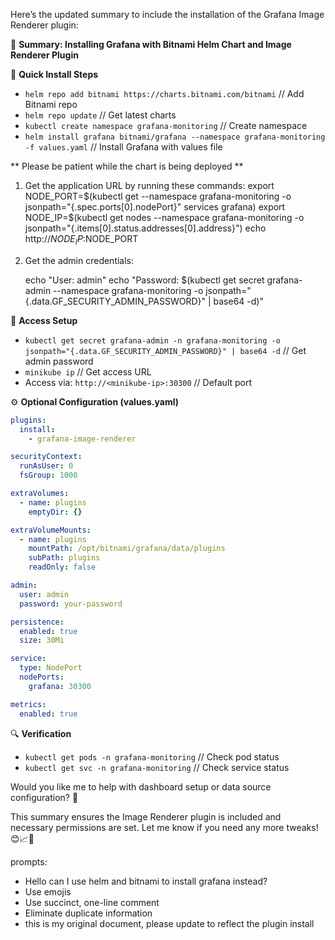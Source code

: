 Here’s the updated summary to include the installation of the Grafana Image Renderer plugin:

🎯 **Summary: Installing Grafana with Bitnami Helm Chart and Image Renderer Plugin**

🚀 **Quick Install Steps**
- `helm repo add bitnami https://charts.bitnami.com/bitnami` // Add Bitnami repo
- `helm repo update` // Get latest charts
- `kubectl create namespace grafana-monitoring` // Create namespace
- `helm install grafana bitnami/grafana --namespace grafana-monitoring -f values.yaml` // Install Grafana with values file

** Please be patient while the chart is being deployed **

1. Get the application URL by running these commands:
    export NODE_PORT=$(kubectl get --namespace grafana-monitoring -o jsonpath="{.spec.ports[0].nodePort}" services grafana)
    export NODE_IP=$(kubectl get nodes --namespace grafana-monitoring -o jsonpath="{.items[0].status.addresses[0].address}")
    echo http://$NODE_IP:$NODE_PORT

2. Get the admin credentials:

    echo "User: admin"
    echo "Password: $(kubectl get secret grafana-admin --namespace grafana-monitoring -o jsonpath="{.data.GF_SECURITY_ADMIN_PASSWORD}" | base64 -d)"


🔑 **Access Setup**
- `kubectl get secret grafana-admin -n grafana-monitoring -o jsonpath="{.data.GF_SECURITY_ADMIN_PASSWORD}" | base64 -d` // Get admin password
- `minikube ip` // Get access URL
- Access via: `http://<minikube-ip>:30300` // Default port

⚙️ **Optional Configuration (values.yaml)**
```yaml
plugins:
  install:
    - grafana-image-renderer

securityContext:
  runAsUser: 0
  fsGroup: 1000

extraVolumes:
  - name: plugins
    emptyDir: {}

extraVolumeMounts:
  - name: plugins
    mountPath: /opt/bitnami/grafana/data/plugins
    subPath: plugins
    readOnly: false

admin:
  user: admin
  password: your-password

persistence:
  enabled: true
  size: 30Mi

service:
  type: NodePort
  nodePorts:
    grafana: 30300

metrics:
  enabled: true
```

🔍 **Verification**
- `kubectl get pods -n grafana-monitoring` // Check pod status
- `kubectl get svc -n grafana-monitoring` // Check service status

Would you like me to help with dashboard setup or data source configuration? 🤔

This summary ensures the Image Renderer plugin is included and necessary permissions are set. Let me know if you need any more tweaks! 😊📈🚀


prompts:
- Hello can I use helm and bitnami to install grafana instead?
- Use emojis
- Use succinct, one-line comment
- Eliminate duplicate information
- this is my original document, please update to reflect the plugin install

